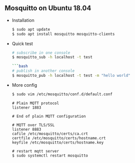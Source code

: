 ## Mosquitto on Ubuntu 18.04

- Installation
  ```bash
  $ sudo apt update
  $ sudo apt install mosquitto mosquitto-clients
  ```

- Quick test
  ```bash
  # subscribe in one console
  $ mosquitto_sub -h localhost -t test
  
  ```bash
  # publish in another console
  $ mosquitto_pub -h localhost -t test -m "hello world"
  ```
  
- More config

  ```bash
  $ sudo vim /etc/mosquitto/conf.d/default.conf
  ```
  
  ```
  # Plain MQTT protocol
  listener 1883

  # End of plain MQTT configuration

  # MQTT over TLS/SSL
  listener 8883
  cafile /etc/mosquitto/certs/ca.crt
  certfile /etc/mosquitto/certs/hostname.crt
  keyfile /etc/mosquitto/certs/hostname.key
  ```
  
  ```
  # restart mqtt server
  $ sudo systemctl restart mosquitto
  ```
